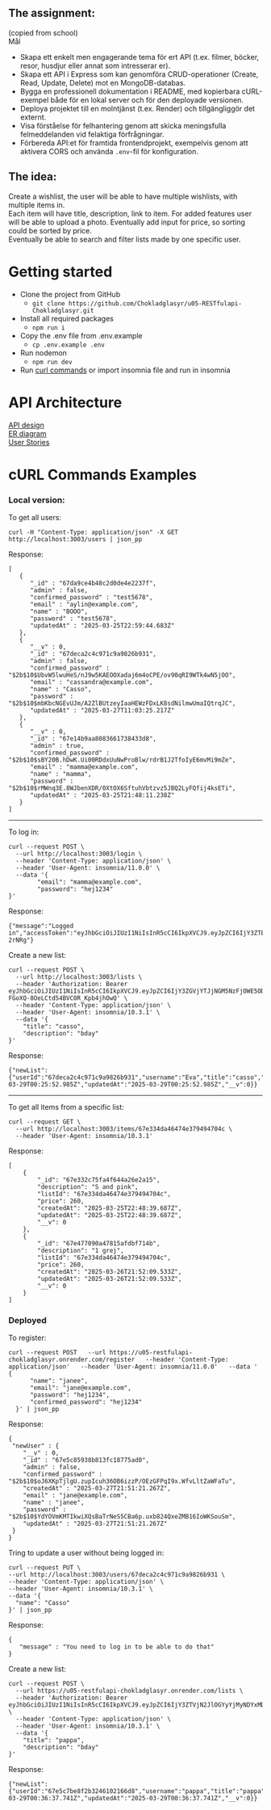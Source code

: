 ## The assignment:
(copied from school)  
Mål
+ Skapa ett enkelt men engagerande tema för ert API (t.ex. filmer, böcker, resor, husdjur eller annat som intresserar er). 
+ Skapa ett API i Express som kan genomföra CRUD-operationer (Create, Read, Update, Delete) mot en MongoDB-databas. 
+ Bygga en professionell dokumentation i README, med kopierbara cURL-exempel både för en lokal server och för den deployade versionen. 
+ Deploya projektet till en molntjänst (t.ex. Render) och tillgängliggör det externt. 
+ Visa förståelse för felhantering genom att skicka meningsfulla felmeddelanden vid felaktiga förfrågningar. 
+ Förbereda API:et för framtida frontendprojekt, exempelvis genom att aktivera CORS och använda `.env`-fil för konfiguration.  

## The idea:
Create a wishlist, the user will be able to have multiple wishlists, with multiple items in.  
Each item will have title, description, link to item. For added features user will be able to upload a photo. Eventually add input for price, so sorting could be sorted by price.  
Eventually be able to search and filter lists made by one specific user. 

# Getting started
+ Clone the project from GitHub
    - ```git clone https://github.com/Chokladglasyr/u05-RESTfulapi-Chokladglasyr.git```
+ Install all required packages
    - ``` npm run i ```
+ Copy the .env file from .env.example
    - ``` cp .env.example .env ```
+ Run nodemon
    - ``` npm run dev ```
+ Run [curl commands](#curl-commands) or import insomnia file and run in insomnia


# API Architecture
[API design](design.md)  
[ER diagram](https://drawsql.app/teams/hej-8/diagrams/api)  
[User Stories](https://www.figma.com/design/VDilkI4u1PNdBnRvvUf8nw/U05?node-id=0-1&t=bd7YJaSQPoJvRy8t-1)

# cURL Commands Examples 

### Local version:
To get all users:  
```
curl -H "Content-Type: application/json" -X GET http://localhost:3003/users | json_pp
```  
  
Response:  
```
[
   {
      "_id" : "67da9ce4b48c2d0de4e2237f",
      "admin" : false,
      "confirmed_password" : "test5678",
      "email" : "aylin@example.com",
      "name" : "BOOO",
      "password" : "test5678",
      "updatedAt" : "2025-03-25T22:59:44.683Z"
   },
   {
      "__v" : 0,
      "_id" : "67deca2c4c971c9a9826b931",
      "admin" : false,
      "confirmed_password" : "$2b$10$UbvW5lwuHeS/nJ9w5KAEOOXadaj6m4oCPE/ov90qRI9WTk4wN5jOO",
      "email" : "cassandra@example.com",
      "name" : "Casso",
      "password" : "$2b$10$mbKbcNGEvUJm/A2ZlBUtzeyIaaHEWzFDxLK8sdNilmwUmaIQtrqJC",
      "updatedAt" : "2025-03-27T11:03:25.217Z"
   },
   {
      "__v" : 0,
      "_id" : "67e14b9aa8083661738433d8",
      "admin" : true,
      "confirmed_password" : "$2b$10$sBY20B.hDwK.Ui00RDdxUuNwProBlw/rdrB1J2TfoIyE6mvMi9mZe",
      "email" : "mamma@example.com",
      "name" : "mamma",
      "password" : "$2b$10$rMWnq3E.8WJbenXDR/0XtOX6SftuhVbtzvz5JBQ2LyFQfij4ksETi",
      "updatedAt" : "2025-03-25T21:48:11.238Z"
   }
] 
```
--------------------------  
  
To log in:  

```
curl --request POST \
  --url http://localhost:3003/login \
  --header 'Content-Type: application/json' \
  --header 'User-Agent: insomnia/11.0.0' \
  --data '{
		"email": "mamma@example.com",
		"password": "hej1234"
}'
```  
  
Response:  
```
{"message":"Logged in","accessToken":"eyJhbGciOiJIUzI1NiIsInR5cCI6IkpXVCJ9.eyJpZCI6IjY3ZTE0YjlhYTgwODM2NjE3Mzg0MzNkOCIsImlhdCI6MTc0MzA4MTc2MSwiZXhwIjoxNzQzMDg1MzYxfQ.UMeJi1X6X3eEqpdHR7PG9OmeIATwyv6T9VIxQ-2rNRg"}
```

Create a new list:   
```
curl --request POST \
  --url http://localhost:3003/lists \
  --header 'Authorization: Bearer eyJhbGciOiJIUzI1NiIsInR5cCI6IkpXVCJ9.eyJpZCI6IjY3ZGVjYTJjNGM5NzFjOWE5ODI2YjkzMSIsImlhdCI6MTc0MzIwNzkwMywiZXhwIjoxNzQzMjExNTAzfQ.9wUH67qWw0lj-FGoXQ-8OeLCtd54BVC0R_Kpb4jhOwQ' \
  --header 'Content-Type: application/json' \
  --header 'User-Agent: insomnia/10.3.1' \
  --data '{
	"title": "casso",
	"description": "bday"
}'
```   
Response:   
```
{"newList":{"userId":"67deca2c4c971c9a9826b931","username":"Eva","title":"casso","description":"bday","_id":"67e73e10928bc7969926f3f8","createdAt":"2025-03-29T00:25:52.985Z","updatedAt":"2025-03-29T00:25:52.985Z","__v":0}}
```
-------------------------  
  
To get all items from a specific list:
```
curl --request GET \
  --url http://localhost:3003/items/67e334da46474e379494704c \
  --header 'User-Agent: insomnia/10.3.1'
```  
Response:  
```
[
	{
		"_id": "67e332c75fa4f644a26e2a15",
		"description": "S and pink",
		"listId": "67e334da46474e379494704c",
		"price": 260,
		"createdAt": "2025-03-25T22:48:39.687Z",
		"updatedAt": "2025-03-25T22:48:39.687Z",
		"__v": 0
	},
	{
		"_id": "67e477090a47815afdbf714b",
		"description": "1 grej",
		"listId": "67e334da46474e379494704c",
		"price": 260,
		"createdAt": "2025-03-26T21:52:09.533Z",
		"updatedAt": "2025-03-26T21:52:09.533Z",
		"__v": 0
	}
]
```
### Deployed

To register:  
  
  ```
  curl --request POST   --url https://u05-restfulapi-chokladglasyr.onrender.com/register   --header 'Content-Type: application/json'   --header 'User-Agent: insomnia/11.0.0'   --data '    {
        "name": "janee",
        "email": "jane@example.com",
        "password": "hej1234",
        "confirmed_password": "hej1234"
    }' | json_pp
```   
   
Response:  
  
  ```
  {
   "newUser" : {
      "__v" : 0,
      "_id" : "67e5c85938b813fc18775ad0",
      "admin" : false,
      "confirmed_password" : "$2b$10$oJ6XKpTjlgU.zupIcuh36OB6izzP/OEzGFPqI9x.WfvLltZaWFaTu",
      "createdAt" : "2025-03-27T21:51:21.267Z",
      "email" : "jane@example.com",
      "name" : "janee",
      "password" : "$2b$10$YdYOVmKMTIkwiXQsBaTrNeS5CBa6p.uxb824QxeZMB16IoWKSouSm",
      "updatedAt" : "2025-03-27T21:51:21.267Z"
   }
}
```  
  
Tring to update a user without being logged in:  
  
  ```
  curl --request PUT \
  --url http://localhost:3003/users/67deca2c4c971c9a9826b931 \
  --header 'Content-Type: application/json' \
  --header 'User-Agent: insomnia/10.3.1' \
  --data '{
	"name": "Casso"
}' | json_pp
```  
  
Response:  
  
```
{
   "message" : "You need to log in to be able to do that"
}
```
  
Create a new list:  
```
curl --request POST \
  --url https://u05-restfulapi-chokladglasyr.onrender.com/lists \
  --header 'Authorization: Bearer eyJhbGciOiJIUzI1NiIsInR5cCI6IkpXVCJ9.eyJpZCI6IjY3ZTVjN2JlOGYyYjMyNDYxMDIxNjZkOCIsImlhdCI6MTc0MzIwODQzOCwiZXhwIjoxNzQzMjEyMDM4fQ.Kdxm3W4OhTGTnyuEtNj1wYxUIhuQ8Z2cHfD59K0iZVM' \
  --header 'Content-Type: application/json' \
  --header 'User-Agent: insomnia/10.3.1' \
  --data '{
	"title": "pappa",
	"description": "bday"
}'
```
Response:  
```
{"newList":{"userId":"67e5c7be8f2b3246102166d8","username":"pappa","title":"pappa","description":"bday","_id":"67e740956a9c6f4a3f94347e","createdAt":"2025-03-29T00:36:37.741Z","updatedAt":"2025-03-29T00:36:37.741Z","__v":0}}
```

